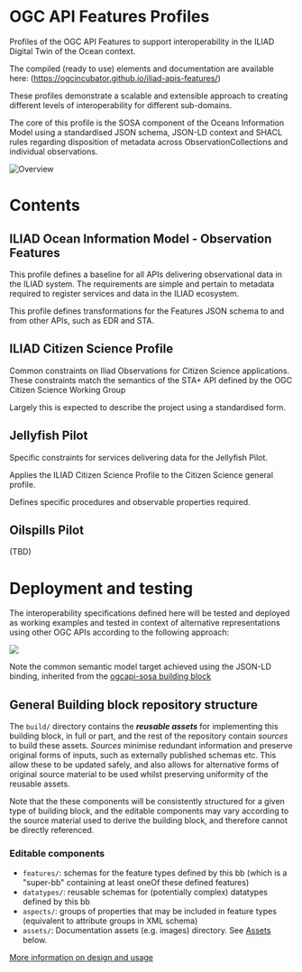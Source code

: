 # OGC API Features Profiles

Profiles of the OGC API Features to support interoperability in the ILIAD Digital Twin of the Ocean context.

The compiled (ready to use) elements and documentation are available here: (https://ogcincubator.github.io/iliad-apis-features/)

These profiles demonstrate a scalable and extensible approach to creating different levels of interoperability for different sub-domains. 

The core of this profile is the SOSA component of the Oceans Information Model using a standardised JSON schema, JSON-LD context and SHACL rules regarding disposition of metadata across ObservationCollections and individual observations.

![Overview](https://lucid.app/publicSegments/view/bba7b5a1-722d-4046-aad9-08cc87735287/image.png)

# Contents

## ILIAD Ocean Information Model - Observation Features

This profile defines a baseline for all APIs delivering observational data in the ILIAD system. 
The requirements are simple and pertain to metadata required to register services and data in the ILIAD ecosystem.

This profile defines transformations for the Features JSON schema to and from other APIs, such as EDR and STA.

## ILIAD Citizen Science Profile

Common constraints on Iliad Observations for Citizen Science applications.  These constraints match the semantics of the STA+ API defined by the OGC Citizen Science Working Group

Largely this is expected to describe the project using a standardised form.

## Jellyfish Pilot

Specific constraints for services delivering data for the Jellyfish Pilot.

Applies the ILIAD Citizen Science Profile to the Citizen Science general profile.

Defines specific procedures and observable properties required.

## Oilspills Pilot
(TBD)

# Deployment and testing

The interoperability specifications defined here will be tested and deployed as working examples and tested in context of alternative representations using other OGC APIs according to the following approach:

![](
https://lucid.app/publicSegments/view/77d9155c-1f93-4698-8168-94ad8adf8761/image.png)

Note the common semantic model target achieved using the JSON-LD binding, inherited from the [ogcapi-sosa building block](https://github.com/opengeospatial/ogcapi-sosa)


## General Building block repository structure


The `build/` directory contains the **_reusable assets_** for implementing this building block, in full or part, and the rest of the repository contain *sources* to build these assets.  *Sources* minimise redundant information and preserve original forms of inputs, such as externally published schemas etc.  This allow these to be updated safely, and also allows for alternative forms of original source material to be used whilst preserving uniformity of the reusable assets.

Note that the these components will be consistently structured for a given type of building block, and the editable components may vary according to the source material used to derive the building block, and therefore cannot be directly referenced.

### Editable components

- `features/`: schemas for the feature types defined by this bb (which is a "super-bb" containing at least oneOf these defined features)
- `datatypes/`: reusable schemas for (potentially complex) datatypes defined by this bb
- `aspects/`: groups of properties that may be included in feature types (equivalent to attribute groups in XML schema)
- `assets/`: Documentation assets (e.g. images) directory. See [Assets](#assets) below.

[More information on design and usage](https://github.com/opengeospatial/bblock-template/blob/master/USAGE.md)
